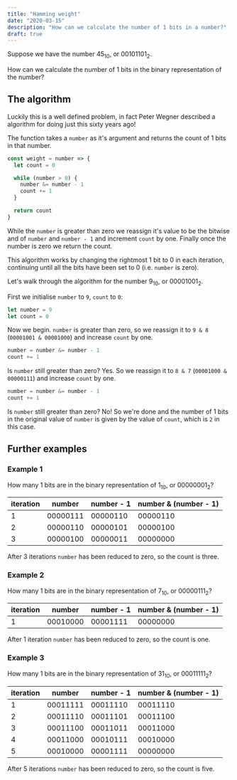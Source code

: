 ```yaml
---
title: "Hamming weight"
date: "2020-03-15"
description: "How can we calculate the number of 1 bits in a number?"
draft: true
---
```


Suppose we have the number 45<sub>10</sub>, or 00101101<sub>2</sub>.

How can we calculate the number of 1 bits in the binary representation of the number?

## The algorithm

Luckily this is a well defined problem, in fact Peter Wegner described a algorithm for doing just this sixty years ago!

The function takes a `number` as it's argument and returns the count of 1 bits in that number.

```javascript
const weight = number => {
  let count = 0

  while (number > 0) {
    number &= number - 1
    count += 1
  }

  return count
}
```

While the `number` is greater than zero we reassign it's value to be the bitwise and of `number` and `number - 1` and increment `count` by one. Finally once the number is zero we return the count.

This algorithm works by changing the rightmost 1 bit to 0 in each iteration, continuing until all the bits have been set to 0 (i.e. `number` is zero).

Let's walk through the algorithm for the number 9<sub>10</sub>, or 00001001<sub>2</sub>.

First we initialise `number` to `9`, `count` to `0`:

```javascript
let number = 9
let count = 0
```

Now we begin. `number` is greater than zero, so we reassign it to `9 & 8` (`00001001 & 00001000`) and increase `count` by one.

```javascript
number = number &= number - 1
count += 1
```

Is `number` still greater than zero? Yes. So we reassign it to `8 & 7` (`00001000 & 00000111`) and increase `count` by one.

```javascript
number = number &= number - 1
count += 1
```

Is `number` still greater than zero? No! So we're done and the number of 1 bits in the original value of `number` is given by the value of `count`, which is `2` in this case.

## Further examples

### Example 1

How many 1 bits are in the binary representation of 1<sub>10</sub>, or 00000001<sub>2</sub>?

| iteration | number   | number - 1 | number & (number - 1) |
| --------- | -------- | ---------- | --------------------- |
| 1         | 00000111 | 00000110   | 00000110              |
| 2         | 00000110 | 00000101   | 00000100              |
| 3         | 00000100 | 00000011   | 00000000              |

After 3 iterations `number` has been reduced to zero, so the count is three.

### Example 2

How many 1 bits are in the binary representation of 7<sub>10</sub>, or 00000111<sub>2</sub>?

| iteration | number   | number - 1 | number & (number - 1) |
| --------- | -------- | ---------- | --------------------- |
| 1         | 00010000 | 00001111   | 00000000              |

After 1 iteration `number` has been reduced to zero, so the count is one.

### Example 3

How many 1 bits are in the binary representation of 31<sub>10</sub>, or 00011111<sub>2</sub>?

| iteration | number   | number - 1 | number & (number - 1) |
| --------- | -------- | ---------- | --------------------- |
| 1         | 00011111 | 00011110   | 00011110              |
| 2         | 00011110 | 00011101   | 00011100              |
| 3         | 00011100 | 00011011   | 00011000              |
| 4         | 00011000 | 00010111   | 00010000              |
| 5         | 00010000 | 00001111   | 00000000              |

After 5 iterations `number` has been reduced to zero, so the count is five.
